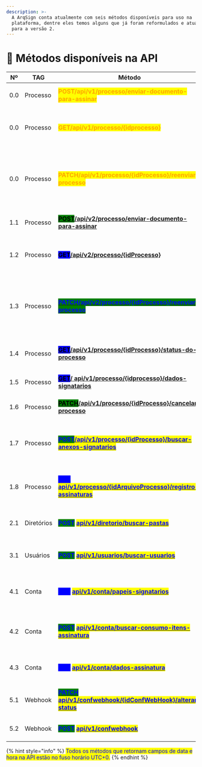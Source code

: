 ```yaml
---
description: >-
  A ArqSign conta atualmente com seis métodos disponíveis para uso na
  plataforma, dentre eles temos alguns que já foram reformulados e atualizados
  para a versão 2.
---
```


# 🔳 Métodos disponíveis na API

<table><thead><tr><th>Nº</th><th width="132">TAG</th><th width="322">Método</th><th width="146">Descrição</th><th width="89" align="center">Versão</th><th>Status</th></tr></thead><tbody><tr><td>0.0</td><td>Processo</td><td><mark style="color:orange;"><strong>POST/api​/v1​/processo​/enviar-documento-para-assinar</strong></mark>   </td><td>Enviar processo de assinaturas</td><td align="center"><mark style="color:orange;"><strong>1</strong></mark></td><td><mark style="color:orange;"><strong>Descontinuado. Utilizar</strong></mark> <a href="1.-processo/1.1.post-api-v2-processo-enviar-documento-para-assinar.md"><mark style="color:orange;"><strong>V2.</strong></mark></a></td></tr><tr><td>0.0</td><td>Processo</td><td><mark style="color:orange;"><strong>GET​/api​/v1​/processo​/{idprocesso}</strong></mark></td><td>Buscar informações do processo de assinaturas</td><td align="center"><mark style="color:orange;"><strong>1</strong></mark></td><td><a href="1.-processo/1.2.get-api-v2-processo-idprocesso.md"><mark style="color:orange;"><strong>Descontinuado. Utilizar V2.</strong></mark></a></td></tr><tr><td>0.0</td><td>Processo</td><td><mark style="color:orange;"><strong>PATCH/api/v1/processo/{idProcesso}/reenviar-processo</strong></mark></td><td>Editar e Reenviar o processo para os destinatários pendentes de assinaturas</td><td align="center"><mark style="color:orange;"><strong>1</strong></mark></td><td><a href="patch-api-v2-processo-idprocesso-reenviar-processo.md"><mark style="color:orange;"><strong>Descontinuado. Utilizar V2.</strong></mark></a></td></tr><tr><td>1.1</td><td>Processo</td><td><a href="https://arquivar.gitbook.io/manual-arqsign-2.0.0/administracao/integracoes/metodos-disponiveis-na-api/post-api-v2-processo-enviar-documento-para-assinar"><mark style="background-color:green;"><strong>POST</strong></mark><strong>/api/v2/processo/enviar-documento-para-assinar</strong></a></td><td>Enviar processo de assinaturas</td><td align="center"><mark style="color:blue;"><strong>2</strong></mark></td><td><mark style="color:green;"><strong>Disponível</strong></mark></td></tr><tr><td>1.2</td><td>Processo</td><td><mark style="background-color:blue;"><strong>GET</strong></mark><a href="1.-processo/1.2.get-api-v2-processo-idprocesso.md"><strong>/api/v2/processo/{idProcesso}</strong></a></td><td>Buscar informações do processo de assinaturas</td><td align="center"><mark style="color:blue;"><strong>2</strong></mark></td><td><mark style="color:green;"><strong>Disponível</strong></mark></td></tr><tr><td>1.3</td><td>Processo</td><td><a href="patch-api-v2-processo-idprocesso-reenviar-processo.md"><mark style="color:blue;background-color:green;"><strong>PATCH/</strong><strong>api/v2/processo/{idProcesso}/reenviar-processo</strong></mark></a></td><td>Editar e Reenviar o processo para os destinatários pendentes de assinaturas</td><td align="center"><mark style="color:blue;"><strong>2</strong></mark></td><td><mark style="color:green;"><strong>Disponível</strong></mark></td></tr><tr><td>1.4</td><td>Processo</td><td><a href="1.-processo/1.4.get-api-v1-processo-idprocesso-status-do-processo.md"><mark style="background-color:blue;"><strong>GET</strong></mark><strong>/api/v1/processo/{idProcesso}/status-do-processo</strong></a></td><td>Buscar status do processo de assinaturas</td><td align="center"><mark style="color:blue;"><strong>1</strong></mark></td><td><mark style="color:green;"><strong>Disponível</strong></mark></td></tr><tr><td>1.5</td><td>Processo</td><td><a href="1.-processo/1.5.get-api-v1-processo-idprocesso-dados-signatarios.md"><mark style="background-color:blue;"><strong>GET</strong></mark><strong>/ api/v1/processo/{idprocesso}/dados-signatarios</strong></a></td><td>Buscar dados dos signatários</td><td align="center"><mark style="color:blue;"><strong>1</strong></mark></td><td><mark style="color:green;"><strong>Disponível</strong></mark></td></tr><tr><td>1.6</td><td>Processo</td><td><a href="1.-processo/1.6.patch-api-v1-processo-idprocesso-cancelar-processo.md"><mark style="background-color:green;"><strong>PATCH</strong></mark><strong>/api/v1/processo/{idProcesso}/cancelar-processo</strong></a></td><td>Cancelar o processo de assinaturas</td><td align="center"><mark style="color:blue;"><strong>1</strong></mark></td><td><mark style="color:green;"><strong>Disponível</strong></mark></td></tr><tr><td>1.7</td><td>Processo</td><td><mark style="color:blue;background-color:green;"><strong>POST</strong></mark><a href="1.-processo/1.7.post-api-v1-processo-idprocesso-buscar-anexos-signatarios.md"><mark style="color:blue;"><strong>/api/v1/processo/​​{idProcesso}/buscar-anexos-signatarios</strong></mark></a></td><td>Buscar anexos dos signatários do processo de assinaturas</td><td align="center"><mark style="color:blue;"><strong>1</strong></mark></td><td><mark style="color:green;"><strong>Disponível</strong></mark></td></tr><tr><td>1.8</td><td>Processo</td><td><mark style="color:blue;background-color:blue;"><strong>GET</strong></mark> <a href="1.-processo/1.8.get-api-v1-processo-idarquivoprocesso-registro-assinaturas.md"><mark style="color:blue;"><strong>api/v1/processo/{idArquivoProcesso}/registro-assinaturas</strong></mark></a></td><td>Buscar registro de assinatura de um documento</td><td align="center"><mark style="color:blue;"><strong>1</strong></mark></td><td><mark style="color:green;"><strong>Disponível</strong></mark></td></tr><tr><td>2.1</td><td>Diretórios</td><td><mark style="color:blue;background-color:green;"><strong>POST</strong></mark> <a href="2.-diretorios/2.1.post-api-v1-diretorio-buscar-pastas.md"><mark style="color:blue;"><strong>api/v1/diretorio/buscar-pastas</strong></mark></a></td><td>Buscar dados das pastas da conta</td><td align="center"><mark style="color:blue;"><strong>1</strong></mark></td><td><mark style="color:green;"><strong>Disponível</strong></mark></td></tr><tr><td>3.1</td><td>Usuários</td><td><mark style="color:blue;background-color:green;"><strong>POST</strong></mark> <a href="3.-usuarios/3.1.post-api-v1-usuarios-buscar-usuarios.md"><mark style="color:blue;"><strong>api/v1/usuarios/buscar-usuarios</strong></mark></a></td><td>Buscar dados dos usuários da conta</td><td align="center"><mark style="color:blue;"><strong>1</strong></mark></td><td><mark style="color:green;"><strong>Disponível</strong></mark></td></tr><tr><td>4.1</td><td>Conta</td><td><mark style="color:blue;background-color:blue;"><strong>GET</strong></mark> <a href="get-api-v1-conta-papeis-signatarios.md"><mark style="color:blue;"><strong>api/v1/conta/papeis-signatarios</strong></mark></a></td><td>Buscar dados dos papéis de signatários da conta</td><td align="center"><mark style="color:blue;"><strong>1</strong></mark></td><td><mark style="color:green;"><strong>Disponível</strong></mark></td></tr><tr><td>4.2</td><td>Conta</td><td><mark style="color:blue;background-color:green;"><strong>POST</strong></mark> <a href="post-api-v1-conta-buscar-consumo-itens-assinatura.md"><mark style="color:blue;"><strong>api/v1/conta/buscar-consumo-itens-assinatura</strong></mark></a></td><td>Buscar o uso e consumo dos itens da assinatura da conta</td><td align="center"><mark style="color:blue;"><strong>1</strong></mark></td><td><mark style="color:green;"><strong>Disponível</strong></mark></td></tr><tr><td>4.3</td><td>Conta</td><td><mark style="color:blue;background-color:blue;"><strong>GET</strong></mark> <a href="get-api-v1-conta-dados-assinatura.md"><mark style="color:blue;"><strong>api/v1/conta/dados-assinatura</strong></mark></a></td><td>Buscar os dados da assinatura da conta</td><td align="center"><mark style="color:blue;"><strong>1</strong></mark></td><td><mark style="color:green;"><strong>Disponível</strong></mark></td></tr><tr><td>5.1</td><td>Webhook</td><td><a href="5.-webhook/5.1.patch-api-v1-confwebhook-idconfwebhook-alterar-status.md"><mark style="color:blue;background-color:green;"><strong>PATCH</strong></mark><strong> </strong><mark style="color:blue;"><strong>api/v1/confwebhook/{idConfWebHook}/alterar-status</strong></mark></a></td><td>Alterar o status da configuração de Webhook</td><td align="center"><mark style="color:blue;"><strong>1</strong></mark></td><td><mark style="color:green;"><strong>Disponível</strong></mark></td></tr><tr><td>5.2</td><td>Webhook</td><td><mark style="color:blue;background-color:green;"><strong>POST</strong></mark> <a href="5.-webhook/5.2.post-api-v1-confwebhook.md"><mark style="color:blue;"><strong>api/v1/confwebhook</strong></mark></a></td><td>Cadastrar configuração de Webhook</td><td align="center"><mark style="color:blue;"><strong>1</strong></mark></td><td><mark style="color:green;"><strong>Disponível</strong></mark></td></tr></tbody></table>

{% hint style="info" %}
<mark style="color:blue;">Todos os métodos que retornam campos de data e hora na API estão no fuso horário UTC+0.</mark>
{% endhint %}
